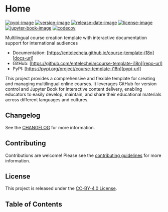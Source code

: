 # Home

[![pypi-image]][pypi-url]
[![version-image]][release-url]
[![release-date-image]][release-url]
[![license-image]][license-url]
[![jupyter-book-image]][docs-url]
[![codecov][codecov-image]][codecov-url]

<!-- Links: -->
[hyperfast python template]: https://github.com/entelecheia/hyperfast-python-template

[codecov-image]: https://codecov.io/gh/entelecheia/course-template-i18n/branch/main/graph/badge.svg?token=usYkLC6aBx
[codecov-url]: https://codecov.io/gh/entelecheia/course-template-i18n
[pypi-image]: https://img.shields.io/pypi/v/course-template-i18n
[license-image]: https://img.shields.io/github/license/entelecheia/course-template-i18n
[license-url]: https://github.com/entelecheia/course-template-i18n/blob/main/LICENSE
[version-image]: https://img.shields.io/github/v/release/entelecheia/course-template-i18n?sort=semver
[release-date-image]: https://img.shields.io/github/release-date/entelecheia/course-template-i18n
[release-url]: https://github.com/entelecheia/course-template-i18n/releases
[jupyter-book-image]: https://jupyterbook.org/en/stable/_images/badge.svg

[repo-url]: https://github.com/entelecheia/course-template-i18n
[pypi-url]: https://pypi.org/project/course-template-i18n
[docs-url]: https://entelecheia.github.io/course-template-i18n
[changelog]: https://github.com/entelecheia/course-template-i18n/blob/main/CHANGELOG.md
[contributing guidelines]: https://github.com/entelecheia/course-template-i18n/blob/main/CONTRIBUTING.md
<!-- Links: -->

Multilingual course creation template with interactive documentation support for international audiences

- Documentation: [https://entelecheia.github.io/course-template-i18n][docs-url]
- GitHub: [https://github.com/entelecheia/course-template-i18n][repo-url]
- PyPI: [https://pypi.org/project/course-template-i18n][pypi-url]

This project provides a comprehensive and flexible template for creating and managing multilingual online courses. It leverages GitHub for version control and Jupyter Book for interactive content delivery, enabling educators to easily develop, maintain, and share their educational materials across different languages and cultures.

## Changelog

See the [CHANGELOG] for more information.

## Contributing

Contributions are welcome! Please see the [contributing guidelines] for more information.

## License

This project is released under the [CC-BY-4.0 License][license-url].

## Table of Contents

```{tableofcontents}
```
